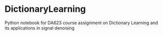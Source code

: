 # DictionaryLearning
Python notebook for DA623 course assignment on Dictionary Learning and its applications in signal denoising
